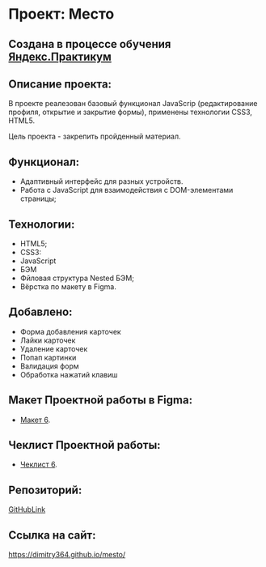 # Проект: Место

## Создана в процессе обучения [Яндекс.Практикум](https://praktikum.yandex.ru/)


## Описание проекта:
В проекте реалезован базовый функционал JavaScrip (редактирование профиля, открытие и закрытие формы), применены технологии CSS3, HTML5. 

Цель проекта - закрепить пройденный материал.

## Функционал:
- Адаптивный интерфейс для разных устройств.
- Работа с JavaScript для взаимодействия с DOM-элементами страницы;

## Технологии:
- HTML5;
- CSS3:
- JavaScript
- БЭМ
- Фйловая структура Nested БЭМ;
- Вёрстка по макету в Figma.

## Добавлено:
- Форма добавления карточек
- Лайки карточек
- Удаление карточек
- Попап картинки
- Валидация форм
- Обработка нажатий клавиш

## Макет Проектной работы в Figma:
- [Макет 6](https://www.figma.com/file/kRVLKwYG3d1HGLvh7JFWRT/JavaScript.-Sprint-6?node-id=0%3A1).

## Чеклист Проектной работы:

- [Чеклист 6](https://code.s3.yandex.net/web-developer/checklists-pdf/new-program/checklist-6.pdf).

## Репозиторий:

[GitHubLink](https://github.com/Dimitry364/mesto.git)

## Ссылка на сайт:
https://dimitry364.github.io/mesto/

